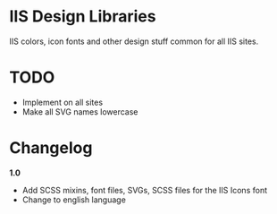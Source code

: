 IIS Design Libraries
====================

IIS colors, icon fonts and other design stuff common for all IIS sites.

TODO
====
* Implement on all sites
* Make all SVG names lowercase

Changelog
=========

**1.0**
* Add SCSS mixins, font files, SVGs, SCSS files for the IIS Icons font
* Change to english language
